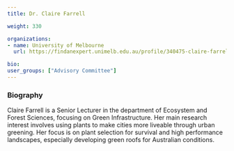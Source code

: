```yaml
---
title: Dr. Claire Farrell

weight: 330

organizations:
- name: University of Melbourne
  url: https://findanexpert.unimelb.edu.au/profile/340475-claire-farrell

bio: 
user_groups: ["Advisory Committee"]
---
```


### Biography

Claire Farrell is a Senior Lecturer in the department of Ecosystem and Forest Sciences, focusing on Green Infrastructure. Her main research interest involves using plants to make cities more liveable through urban greening. Her focus is on plant selection for survival and high performance landscapes, especially developing green roofs for Australian conditions.
